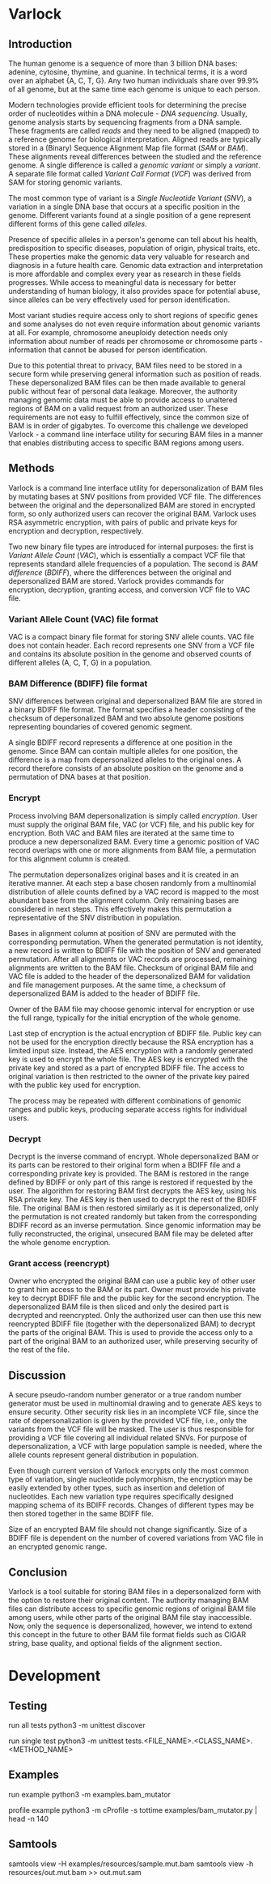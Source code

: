 # Varlock

## Introduction
The human genome is a sequence of more than 3 billion DNA bases: adenine, cytosine, thymine, and guanine. In technical terms, it is a word over an alphabet {A, C, T, G}. Any two human individuals share over 99.9% of all genome, but at the same time each genome is unique to each person.

Modern technologies provide efficient tools for determining the precise order of nucleotides within a DNA molecule - _DNA sequencing_. Usually, genome analysis starts by sequencing fragments from a DNA sample. These fragments are called _reads_ and they need to be aligned (mapped) to a reference genome for biological interpretation. Aligned reads are typically stored in a (Binary) Sequence Alignment Map file format (_SAM_ or _BAM_). These alignments reveal differences between the studied and the reference genome. A single difference is called a _genomic variant_ or simply a _variant_. A separate file format called _Variant Call Format_ (_VCF_) was derived from SAM for storing genomic variants.

The most common type of variant is a _Single Nucleotide Variant_ (_SNV_), a variation in a single DNA base that occurs at a specific position in the genome. Different variants found at a single position of a gene represent different forms of this gene called _alleles_.

Presence of specific alleles in a person's genome can tell about his health, predisposition to specific diseases, population of origin, physical traits, etc. These properties make the genomic data very valuable for research and diagnosis in a future health care. Genomic data extraction and interpretation is more affordable and complex every year as research in these fields progresses. While access to meaningful data is necessary for better understanding of human biology, it also provides space for potential abuse, since alleles can be very effectively used for person identification. 
 
Most variant studies require access only to short regions of specific genes and some analyses do not even require information about genomic variants at all. For example, chromosome aneuploidy detection needs only information about number of reads per chromosome or chromosome parts - information that cannot be abused for person identification. 

Due to this potential threat to privacy, BAM files need to be stored in a secure form while preserving general information such as position of reads. These depersonalized BAM files can be then made available to general public without fear of personal data leakage. Moreover, the authority managing genomic data must be able to provide access to unaltered regions of BAM on a valid request from an authorized user. These requirements are not easy to fulfill effectively, since the common size of BAM is in order of gigabytes. To overcome this challenge we developed Varlock - a command line interface utility for securing BAM files in a manner that enables distributing access to specific BAM regions among users.

## Methods
Varlock is a command line interface utility for depersonalization of BAM files by mutating bases at SNV positions from provided VCF file. The differences between the original and the depersonalized BAM are stored in encrypted form, so only authorized users can recover the original BAM. Varlock uses RSA asymmetric encryption, with pairs of public and private keys for encryption and decryption, respectively. 

Two new binary file types are introduced for internal purposes: the first is _Variant Allele Count_ (_VAC_), which is essentially a compact VCF file that represents standard allele frequencies of a population. The second is _BAM difference_ (_BDIFF_), where the differences between the original and depersonalized BAM are stored. Varlock provides commands for encryption, decryption, granting access, and conversion VCF file to VAC file. 

### Variant Allele Count (VAC) file format
VAC is a compact binary file format for storing SNV allele counts. VAC file does not contain header. Each record represents one SNV from a VCF file and contains its absolute position in the genome and observed counts of different alleles (A, C, T, G) in a population. 

### BAM Difference (BDIFF) file format 
SNV differences between original and depersonalized BAM file are stored in a binary BDIFF file format. The format specifies a header consisting of the checksum of depersonalized BAM and two absolute genome positions representing boundaries of covered genomic segment. 

A single BDIFF record represents a difference at one position in the genome. Since BAM can contain multiple alleles for one position, the difference is a map from depersonalized alleles to the original ones. A record therefore consists of an absolute position on the genome and a permutation of DNA bases at that position.  

### Encrypt
Process involving BAM depersonalization is simply called _encryption_. User must supply the original BAM file, VAC (or VCF) file, and his public key for encryption. Both VAC and BAM files are iterated at the same time to produce a new depersonalized BAM. Every time a genomic position of VAC record overlaps with  one or more alignments from BAM file, a permutation for this alignment column is created. 

The permutation depersonalizes original bases and it is created in an iterative manner. At each step a base chosen randomly from a multinomial distribution of allele counts defined by a VAC record is mapped to the most abundant base from the alignment column. Only remaining bases are considered in next steps. This effectively makes this permutation a representative of the SNV distribution in population.  

Bases in alignment column at position of SNV are permuted with the corresponding permutation. When the generated permutation is not identity, a new record is written to BDIFF file with the position of SNV and generated permutation. After all alignments or VAC records are processed, remaining alignments are written to the BAM file. Checksum of original BAM file and VAC file is added to the header of the depersonalized BAM for validation and file management purposes. At the same time, a checksum of depersonalized BAM is added to the header of BDIFF file. 

Owner of the BAM file may choose genomic interval for encryption or use the full range, typically for the initial encryption of the whole genome. 

Last step of encryption is the actual encryption of BDIFF file. Public key can not be used for the encryption directly because the RSA encryption has a limited input size. Instead, the AES encryption with a randomly generated key is used to encrypt the whole file. The AES key is encrypted with the private key and stored as a part of encrypted BDIFF file. The access to original variation is then restricted to the owner of the private key paired with the public key used for encryption. 
 
 The process may be repeated with different combinations of genomic ranges and public keys, producing separate access rights for individual users. 

### Decrypt
Decrypt is the inverse command of encrypt. Whole depersonalized BAM or its parts can be restored to their original form when a BDIFF file and a corresponding private key is provided. The BAM is restored in the range defined by BDIFF or only part of this range is restored if requested by the user. The algorithm for restoring BAM first decrypts the AES key, using his RSA private key. The AES key is then used to decrypt the rest of the BDIFF file. The original BAM is then restored similarly as it is depersonalized, only the permutation is not created randomly but taken from the corresponding BDIFF record as an inverse permutation. Since genomic information may be fully reconstructed, the original, unsecured BAM file may be deleted after the whole genome encryption.  

### Grant access (reencrypt)
Owner who encrypted the original BAM can use a public key of other user to grant him access to the BAM or its part. Owner must provide his private key to decrypt BDIFF file and the public key for the second encryption. The depersonalized BAM file is then sliced and only the desired part is decrypted and reencrypted. Only the authorized user can then use this new reencrypted BDIFF file (together with the depersonalized BAM) to decrypt the parts of the original BAM. This is used to provide the access only to a part of the original BAM to an authorized user, while preserving security of the rest of the file. 

## Discussion
A secure pseudo-random number generator or a true random number generator must be used in multinomial drawing and to generate AES keys to ensure security. Other security risk lies in an incomplete VCF file, since the rate of depersonalization is given by the provided VCF file, i.e., only the variants from the VCF file will be masked. The user is thus responsible for providing a VCF file covering all individual related SNVs. For purpose of depersonalization, a VCF with large population sample is needed, where the allele counts represent general distribution in population.

Even though current version of Varlock encrypts only the most common type of variation, single nucleotide polymorphism, the encryption may be easily extended by other types, such as insertion and deletion of nucleotides. Each new variation type requires specifically designed mapping schema of its BDIFF records. Changes of different types may be then stored together in the same BDIFF file.
 
 Size of an encrypted BAM file should not change significantly. Size of a BDIFF file is dependent on the number of covered variations from VAC file in an encrypted genomic range.

## Conclusion
Varlock is a tool suitable for storing BAM files in a depersonalized form with the option to restore their original content. The authority managing BAM files can distribute access to specific genomic regions of original BAM file among users, while other parts of the original BAM file stay inaccessible. Now, only the sequence is depersonalized, however, we intend to extend this concept in the future to other BAM file format fields such as CIGAR string, base quality, and optional fields of the alignment section.

# Development
## Testing


run all tests
python3 -m unittest discover

run single test
python3 -m unittest tests.<FILE_NAME>.<CLASS_NAME>.<METHOD_NAME>

## Examples
run example
python3 -m examples.bam_mutator

profile example
python3 -m cProfile -s tottime examples/bam_mutator.py | head -n 140


## Samtools
samtools view -H examples/resources/sample.mut.bam
samtools view -h resources/out.mut.bam >> out.mut.sam





